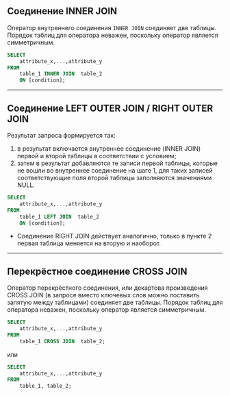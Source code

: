 ## **Соединение INNER JOIN**  

Оператор внутреннего соединения `INNER JOIN` соединяет две таблицы. Порядок таблиц для оператора неважен, поскольку оператор является симметричным.

``` SQL
SELECT
    attribute_x,...,attribute_y
FROM
    table_1 INNER JOIN  table_2
    ON [condition]; 
```
___

## **Соединение LEFT OUTER JOIN / RIGHT OUTER JOIN**  

Результат запроса формируется так:

1. в результат включается внутреннее соединение (INNER JOIN) первой и второй таблицы в соответствии с условием;
2. затем в результат добавляются те записи первой таблицы, которые не вошли во внутреннее соединение на шаге 1, для таких записей соответствующие поля второй таблицы заполняются значениями NULL.

``` SQL
SELECT
    attribute_x,...,attribute_y
FROM
    table_1 LEFT JOIN  table_2
    ON [condition];
```

- Соединение RIGHT JOIN действует аналогично, только в пункте 2 первая таблица меняется на вторую и наоборот.
___

## **Перекрёстное соединение CROSS JOIN**

Оператор перекрёстного соединения, или декартова произведения CROSS JOIN (в запросе вместо ключевых слов можно поставить запятую между таблицами) соединяет две таблицы. Порядок таблиц для оператора неважен, поскольку оператор является симметричным.

``` SQL
SELECT
    attribute_x,...,attribute_y
FROM
    table_1 CROSS JOIN  table_2;
```

или

``` SQL
SELECT
    attribute_x,...,attribute_y
FROM
    table_1, table_2;
```
